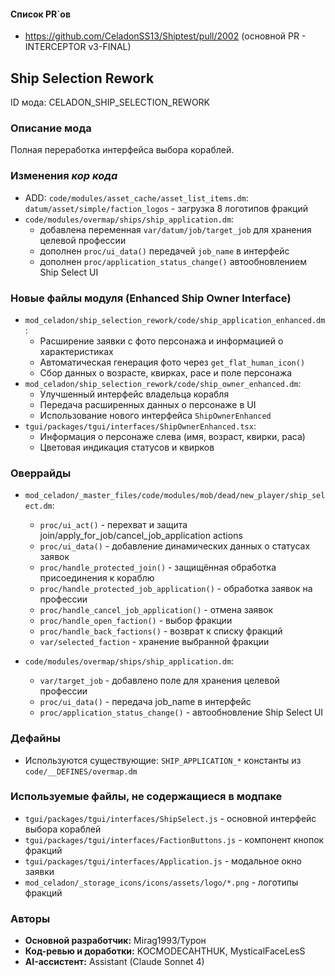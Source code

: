 #### Список PR`ов

- https://github.com/CeladonSS13/Shiptest/pull/2002 (основной PR - INTERCEPTOR v3-FINAL)

## Ship Selection Rework

ID мода: CELADON_SHIP_SELECTION_REWORK

### Описание мода

Полная переработка интерфейса выбора кораблей.

### Изменения *кор кода*
- ADD: `code/modules/asset_cache/asset_list_items.dm`: `datum/asset/simple/faction_logos` - загрузка 8 логотипов фракций
- `code/modules/overmap/ships/ship_application.dm`: 
  - добавлена переменная `var/datum/job/target_job` для хранения целевой профессии
  - дополнен `proc/ui_data()` передачей `job_name` в интерфейс
  - дополнен `proc/application_status_change()` автообновлением Ship Select UI

### Новые файлы модуля (Enhanced Ship Owner Interface)

- `mod_celadon/ship_selection_rework/code/ship_application_enhanced.dm`:
  - Расширение заявки с фото персонажа и информацией о характеристиках
  - Автоматическая генерация фото через `get_flat_human_icon()`
  - Сбор данных о возрасте, квирках, расе и поле персонажа
- `mod_celadon/ship_selection_rework/code/ship_owner_enhanced.dm`:
  - Улучшенный интерфейс владельца корабля
  - Передача расширенных данных о персонаже в UI
  - Использование нового интерфейса `ShipOwnerEnhanced`
- `tgui/packages/tgui/interfaces/ShipOwnerEnhanced.tsx`:
  - Информация о персонаже слева (имя, возраст, квирки, раса)
  - Цветовая индикация статусов и квирков

### Оверрайды

- `mod_celadon/_master_files/code/modules/mob/dead/new_player/ship_select.dm`: 
  - `proc/ui_act()` - перехват и защита join/apply_for_job/cancel_job_application actions
  - `proc/ui_data()` - добавление динамических данных о статусах заявок
  - `proc/handle_protected_join()` - защищённая обработка присоединения к кораблю
  - `proc/handle_protected_job_application()` - обработка заявок на профессии
  - `proc/handle_cancel_job_application()` - отмена заявок
  - `proc/handle_open_faction()` - выбор фракции
  - `proc/handle_back_factions()` - возврат к списку фракций
  - `var/selected_faction` - хранение выбранной фракции

- `code/modules/overmap/ships/ship_application.dm`:
  - `var/target_job` - добавлено поле для хранения целевой профессии
  - `proc/ui_data()` - передача job_name в интерфейс
  - `proc/application_status_change()` - автообновление Ship Select UI

### Дефайны

- Используются существующие: `SHIP_APPLICATION_*` константы из `code/__DEFINES/overmap.dm`

### Используемые файлы, не содержащиеся в модпаке

- `tgui/packages/tgui/interfaces/ShipSelect.js` - основной интерфейс выбора кораблей
- `tgui/packages/tgui/interfaces/FactionButtons.js` - компонент кнопок фракций  
- `tgui/packages/tgui/interfaces/Application.js` - модальное окно заявки
- `mod_celadon/_storage_icons/icons/assets/logo/*.png` - логотипы фракций

### Авторы

- **Основной разработчик:**   Mirag1993/Турон
- **Код-ревью и доработки:** KOCMODECAHTHUK, MysticalFaceLesS
- **AI-ассистент:** Assistant (Claude Sonnet 4)  
